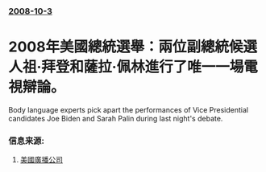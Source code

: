 ### [2008-10-3](/news/2008/10/3/index.md)

##### 
# 2008年美國總統選舉：兩位副總統候選人祖·拜登和薩拉·佩林進行了唯一一場電視辯論。

Body language experts pick apart the performances of Vice Presidential candidates Joe Biden and Sarah Palin during last night's debate.


### 信息来源:

1. [美國廣播公司](http://abcnews.go.com/Politics/Vote2008/story?id=5947885&page=1)
